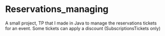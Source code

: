 # Reservations_managing

A small project, TP that I made in Java to manage the reservations tickets for an event.
Some tickets can apply a discount (SubscriptionsTickets only)
